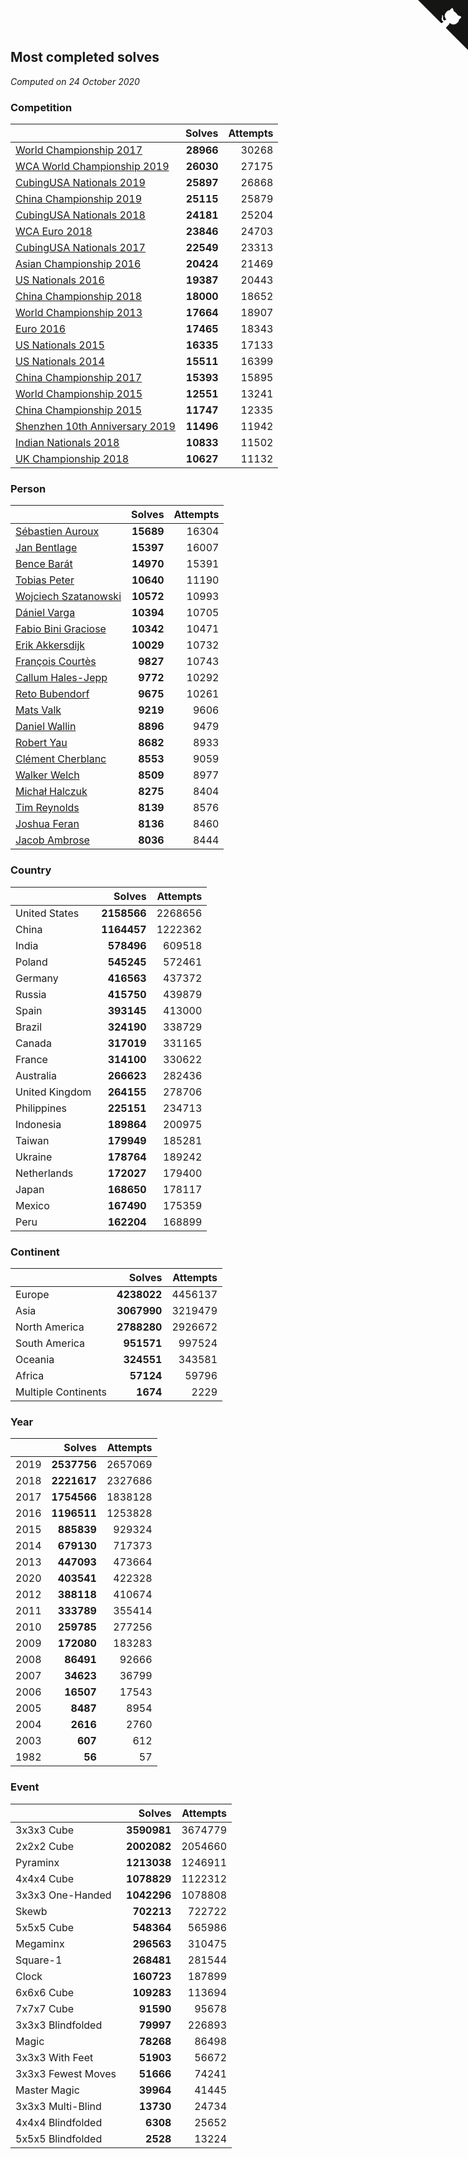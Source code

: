 ## Most completed solves

*Computed on 24 October 2020*


### Competition

|  | Solves | Attempts |
| :--- | ---: | ---: |
| [World Championship 2017](https://www.worldcubeassociation.org/competitions/WC2017) | **28966** | 30268 |
| [WCA World Championship 2019](https://www.worldcubeassociation.org/competitions/WC2019) | **26030** | 27175 |
| [CubingUSA Nationals 2019](https://www.worldcubeassociation.org/competitions/CubingUSANationals2019) | **25897** | 26868 |
| [China Championship 2019](https://www.worldcubeassociation.org/competitions/ChinaChampionship2019) | **25115** | 25879 |
| [CubingUSA Nationals 2018](https://www.worldcubeassociation.org/competitions/CubingUSANationals2018) | **24181** | 25204 |
| [WCA Euro 2018](https://www.worldcubeassociation.org/competitions/Euro2018) | **23846** | 24703 |
| [CubingUSA Nationals 2017](https://www.worldcubeassociation.org/competitions/CubingUSANationals2017) | **22549** | 23313 |
| [Asian Championship 2016](https://www.worldcubeassociation.org/competitions/AsianChampionship2016) | **20424** | 21469 |
| [US Nationals 2016](https://www.worldcubeassociation.org/competitions/USNationals2016) | **19387** | 20443 |
| [China Championship 2018](https://www.worldcubeassociation.org/competitions/ChinaChampionship2018) | **18000** | 18652 |
| [World Championship 2013](https://www.worldcubeassociation.org/competitions/WC2013) | **17664** | 18907 |
| [Euro 2016](https://www.worldcubeassociation.org/competitions/Euro2016) | **17465** | 18343 |
| [US Nationals 2015](https://www.worldcubeassociation.org/competitions/USNationals2015) | **16335** | 17133 |
| [US Nationals 2014](https://www.worldcubeassociation.org/competitions/USNationals2014) | **15511** | 16399 |
| [China Championship 2017](https://www.worldcubeassociation.org/competitions/ChinaChampionship2017) | **15393** | 15895 |
| [World Championship 2015](https://www.worldcubeassociation.org/competitions/WC2015) | **12551** | 13241 |
| [China Championship 2015](https://www.worldcubeassociation.org/competitions/ChinaChampionship2015) | **11747** | 12335 |
| [Shenzhen 10th Anniversary 2019](https://www.worldcubeassociation.org/competitions/Shenzhen10thAnniversary2019) | **11496** | 11942 |
| [Indian Nationals 2018](https://www.worldcubeassociation.org/competitions/IndianNationals2018) | **10833** | 11502 |
| [UK Championship 2018](https://www.worldcubeassociation.org/competitions/UKC2018) | **10627** | 11132 |

### Person

|  | Solves | Attempts |
| :--- | ---: | ---: |
| [Sébastien Auroux](https://www.worldcubeassociation.org/persons/2008AURO01) | **15689** | 16304 |
| [Jan Bentlage](https://www.worldcubeassociation.org/persons/2010BENT01) | **15397** | 16007 |
| [Bence Barát](https://www.worldcubeassociation.org/persons/2008BARA01) | **14970** | 15391 |
| [Tobias Peter](https://www.worldcubeassociation.org/persons/2014PETE03) | **10640** | 11190 |
| [Wojciech Szatanowski](https://www.worldcubeassociation.org/persons/2011SZAT01) | **10572** | 10993 |
| [Dániel Varga](https://www.worldcubeassociation.org/persons/2008VARG01) | **10394** | 10705 |
| [Fabio Bini Graciose](https://www.worldcubeassociation.org/persons/2010GRAC02) | **10342** | 10471 |
| [Erik Akkersdijk](https://www.worldcubeassociation.org/persons/2005AKKE01) | **10029** | 10732 |
| [François Courtès](https://www.worldcubeassociation.org/persons/2008COUR01) | **9827** | 10743 |
| [Callum Hales-Jepp](https://www.worldcubeassociation.org/persons/2012HALE01) | **9772** | 10292 |
| [Reto Bubendorf](https://www.worldcubeassociation.org/persons/2012BUBE01) | **9675** | 10261 |
| [Mats Valk](https://www.worldcubeassociation.org/persons/2007VALK01) | **9219** | 9606 |
| [Daniel Wallin](https://www.worldcubeassociation.org/persons/2013WALL03) | **8896** | 9479 |
| [Robert Yau](https://www.worldcubeassociation.org/persons/2009YAUR01) | **8682** | 8933 |
| [Clément Cherblanc](https://www.worldcubeassociation.org/persons/2014CHER05) | **8553** | 9059 |
| [Walker Welch](https://www.worldcubeassociation.org/persons/2011WELC01) | **8509** | 8977 |
| [Michał Halczuk](https://www.worldcubeassociation.org/persons/2006HALC01) | **8275** | 8404 |
| [Tim Reynolds](https://www.worldcubeassociation.org/persons/2005REYN01) | **8139** | 8576 |
| [Joshua Feran](https://www.worldcubeassociation.org/persons/2011FERA01) | **8136** | 8460 |
| [Jacob Ambrose](https://www.worldcubeassociation.org/persons/2010AMBR01) | **8036** | 8444 |

### Country

|  | Solves | Attempts |
| :--- | ---: | ---: |
| United States | **2158566** | 2268656 |
| China | **1164457** | 1222362 |
| India | **578496** | 609518 |
| Poland | **545245** | 572461 |
| Germany | **416563** | 437372 |
| Russia | **415750** | 439879 |
| Spain | **393145** | 413000 |
| Brazil | **324190** | 338729 |
| Canada | **317019** | 331165 |
| France | **314100** | 330622 |
| Australia | **266623** | 282436 |
| United Kingdom | **264155** | 278706 |
| Philippines | **225151** | 234713 |
| Indonesia | **189864** | 200975 |
| Taiwan | **179949** | 185281 |
| Ukraine | **178764** | 189242 |
| Netherlands | **172027** | 179400 |
| Japan | **168650** | 178117 |
| Mexico | **167490** | 175359 |
| Peru | **162204** | 168899 |

### Continent

|  | Solves | Attempts |
| :--- | ---: | ---: |
| Europe | **4238022** | 4456137 |
| Asia | **3067990** | 3219479 |
| North America | **2788280** | 2926672 |
| South America | **951571** | 997524 |
| Oceania | **324551** | 343581 |
| Africa | **57124** | 59796 |
| Multiple Continents | **1674** | 2229 |

### Year

|  | Solves | Attempts |
| :--- | ---: | ---: |
| 2019 | **2537756** | 2657069 |
| 2018 | **2221617** | 2327686 |
| 2017 | **1754566** | 1838128 |
| 2016 | **1196511** | 1253828 |
| 2015 | **885839** | 929324 |
| 2014 | **679130** | 717373 |
| 2013 | **447093** | 473664 |
| 2020 | **403541** | 422328 |
| 2012 | **388118** | 410674 |
| 2011 | **333789** | 355414 |
| 2010 | **259785** | 277256 |
| 2009 | **172080** | 183283 |
| 2008 | **86491** | 92666 |
| 2007 | **34623** | 36799 |
| 2006 | **16507** | 17543 |
| 2005 | **8487** | 8954 |
| 2004 | **2616** | 2760 |
| 2003 | **607** | 612 |
| 1982 | **56** | 57 |

### Event

|  | Solves | Attempts |
| :--- | ---: | ---: |
| 3x3x3 Cube | **3590981** | 3674779 |
| 2x2x2 Cube | **2002082** | 2054660 |
| Pyraminx | **1213038** | 1246911 |
| 4x4x4 Cube | **1078829** | 1122312 |
| 3x3x3 One-Handed | **1042296** | 1078808 |
| Skewb | **702213** | 722722 |
| 5x5x5 Cube | **548364** | 565986 |
| Megaminx | **296563** | 310475 |
| Square-1 | **268481** | 281544 |
| Clock | **160723** | 187899 |
| 6x6x6 Cube | **109283** | 113694 |
| 7x7x7 Cube | **91590** | 95678 |
| 3x3x3 Blindfolded | **79997** | 226893 |
| Magic | **78268** | 86498 |
| 3x3x3 With Feet | **51903** | 56672 |
| 3x3x3 Fewest Moves | **51666** | 74241 |
| Master Magic | **39964** | 41445 |
| 3x3x3 Multi-Blind | **13730** | 24734 |
| 4x4x4 Blindfolded | **6308** | 25652 |
| 5x5x5 Blindfolded | **2528** | 13224 |


<a href="https://github.com/jonatanklosko/wca_statistics" class="github-corner" aria-label="View source on Github"><svg width="80" height="80" viewBox="0 0 250 250" style="fill:#151513; color:#fff; position: absolute; top: 0; border: 0; right: 0;" aria-hidden="true"><path d="M0,0 L115,115 L130,115 L142,142 L250,250 L250,0 Z"></path><path d="M128.3,109.0 C113.8,99.7 119.0,89.6 119.0,89.6 C122.0,82.7 120.5,78.6 120.5,78.6 C119.2,72.0 123.4,76.3 123.4,76.3 C127.3,80.9 125.5,87.3 125.5,87.3 C122.9,97.6 130.6,101.9 134.4,103.2" fill="currentColor" style="transform-origin: 130px 106px;" class="octo-arm"></path><path d="M115.0,115.0 C114.9,115.1 118.7,116.5 119.8,115.4 L133.7,101.6 C136.9,99.2 139.9,98.4 142.2,98.6 C133.8,88.0 127.5,74.4 143.8,58.0 C148.5,53.4 154.0,51.2 159.7,51.0 C160.3,49.4 163.2,43.6 171.4,40.1 C171.4,40.1 176.1,42.5 178.8,56.2 C183.1,58.6 187.2,61.8 190.9,65.4 C194.5,69.0 197.7,73.2 200.1,77.6 C213.8,80.2 216.3,84.9 216.3,84.9 C212.7,93.1 206.9,96.0 205.4,96.6 C205.1,102.4 203.0,107.8 198.3,112.5 C181.9,128.9 168.3,122.5 157.7,114.1 C157.9,116.9 156.7,120.9 152.7,124.9 L141.0,136.5 C139.8,137.7 141.6,141.9 141.8,141.8 Z" fill="currentColor" class="octo-body"></path></svg></a><style>.github-corner:hover .octo-arm{animation:octocat-wave 560ms ease-in-out}@keyframes octocat-wave{0%,100%{transform:rotate(0)}20%,60%{transform:rotate(-25deg)}40%,80%{transform:rotate(10deg)}}@media (max-width:500px){.github-corner:hover .octo-arm{animation:none}.github-corner .octo-arm{animation:octocat-wave 560ms ease-in-out}}</style>
